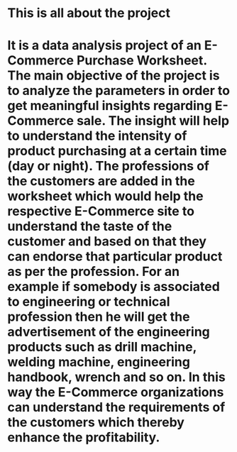 # This is all about the project
# It is a data analysis project of an E-Commerce Purchase Worksheet. The main objective of the project is to analyze the parameters in order to get meaningful insights regarding E-Commerce sale. The insight will help to understand the intensity of product purchasing at a certain time (day or night). The professions of the customers are added in the worksheet which would help the respective E-Commerce site to understand the taste of the customer and based on that they can endorse that particular product as per the profession. For an example if somebody is associated to engineering or technical profession then he will get the advertisement of the engineering products such as drill machine, welding machine, engineering handbook, wrench and so on. In this way the E-Commerce organizations can understand the requirements of the customers which thereby enhance the profitability.
